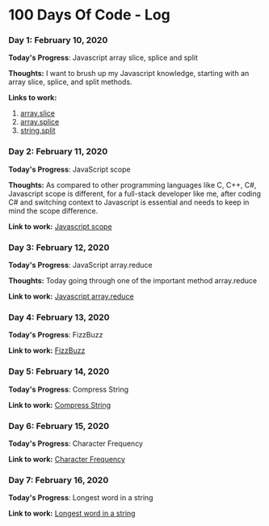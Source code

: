 # 100 Days Of Code - Log

### Day 1: February 10, 2020

**Today's Progress**: Javascript array slice, splice and split

**Thoughts:** I want to brush up my Javascript knowledge, starting with an array slice, splice, and split methods.

**Links to work:** 
1. [array.slice](https://codepen.io/bunmaska/pen/abOOoGw)
2. [array.splice](https://codepen.io/bunmaska/pen/poJJzKj)
3. [string.split](https://codepen.io/bunmaska/pen/RwPPbJY)


### Day 2: February 11, 2020

**Today's Progress**: JavaScript scope

**Thoughts:** As compared to other programming languages like C, C++, C#, Javascript scope is different, for a full-stack developer like me, after coding C# and switching context to Javascript is essential and needs to keep in mind the scope difference.

**Link to work:** [Javascript scope](https://codepen.io/bunmaska/pen/BaNNvNQ)


### Day 3: February 12, 2020

**Today's Progress**: JavaScript array.reduce

**Thoughts:** Today going through one of the important method array.reduce

**Link to work:** [Javascript array.reduce](https://codepen.io/bunmaska/pen/zYGvbZw)


### Day 4: February 13, 2020

**Today's Progress**: FizzBuzz

**Link to work:** [FizzBuzz](https://codepen.io/bunmaska/pen/xxGZPEd)


### Day 5: February 14, 2020

**Today's Progress**: Compress String

**Link to work:** [Compress String](https://codepen.io/bunmaska/pen/GRJobLe)


### Day 6: February 15, 2020

**Today's Progress**: Character Frequency

**Link to work:** [Character Frequency](https://codepen.io/bunmaska/pen/MWwybYX)


### Day 7: February 16, 2020

**Today's Progress**: Longest word in a string

**Link to work:** [Longest word in a string](https://codepen.io/bunmaska/pen/abONGmq)





